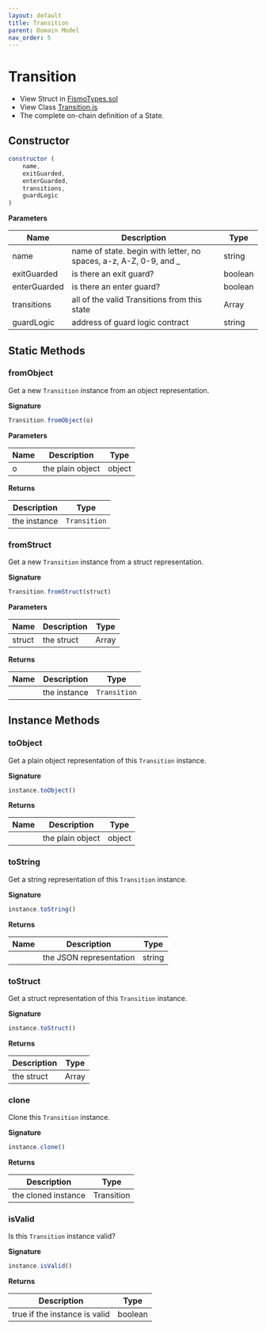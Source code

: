 ```yaml
---
layout: default
title: Transition
parent: Domain Model
nav_order: 5
---
```

# Transition
* View Struct in [FismoTypes.sol](https://github.com/cliffhall/Fismo/blob/main/contracts/domain/FismoTypes.sol#L42)
* View Class [Transition.js](https://github.com/cliffhall/Fismo/blob/main/scripts/domain/entity/Transition.js)
* The complete on-chain definition of a State.

## Constructor

```javascript
constructor (
    name, 
    exitGuarded, 
    enterGuarded, 
    transitions, 
    guardLogic
)
```

**Parameters**

| Name          | Description                                                       | Type    |
|---------------|-------------------------------------------------------------------|---------|
| name          | name of state. begin with letter, no spaces, a-z, A-Z, 0-9, and _ | string  |
| exitGuarded   | is there an exit guard?                                           | boolean |
| enterGuarded  | is there an enter guard?                                          | boolean |
| transitions   | all of the valid Transitions from this state                      | Array   |
| guardLogic    | address of guard logic contract  | string  |

## Static Methods

### fromObject
Get a new `Transition` instance from an object representation.

**Signature**
```javascript
Transition.fromObject(o)
```
**Parameters**

| Name     | Description      | Type   |
|----------|------------------|--------|
| o        | the plain object | object | 

**Returns**

| Description       | Type           |
|-------------------|----------------|
| the instance | `Transition` | 

### fromStruct
Get a new `Transition` instance from a struct representation.

**Signature**
```javascript
Transition.fromStruct(struct)
```
**Parameters**

| Name   | Description | Type  |
|--------|-------------|-------|
| struct | the struct  | Array | 

**Returns**

| Name    | Description       | Type           |
|---------|-------------------|----------------|
|         | the instance | `Transition` |

## Instance Methods

### toObject
Get a plain object representation of this `Transition` instance.

**Signature**
```javascript
instance.toObject()
```

**Returns**

| Name    | Description      | Type   |
|---------|------------------|--------|
|         | the plain object | object | 

### toString
Get a string representation of this `Transition` instance.

**Signature**
```javascript
instance.toString()
```

**Returns**

| Name    | Description              | Type   |
|---------|--------------------------|--------|
|         | the JSON representation | string | 

### toStruct
Get a struct representation of this `Transition` instance.

**Signature**
```javascript
instance.toStruct()
```

**Returns**

| Description | Type  |
|-------------|-------|
| the struct  | Array | 

### clone
Clone this `Transition` instance.

**Signature**
```javascript
instance.clone()
```

**Returns**

| Description         | Type           |
|---------------------|----------------|
| the cloned instance | Transition | 

### isValid
Is this `Transition` instance valid?

**Signature**
```javascript
instance.isValid()
```

**Returns**

| Description                   | Type    |
|-------------------------------|---------|
| true if the instance is valid | boolean | 
